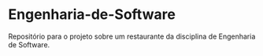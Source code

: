 Engenharia-de-Software
======================

Repositório para o projeto sobre um restaurante da disciplina de Engenharia de Software.
